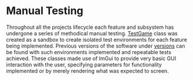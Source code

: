 # Manual Testing
Throughout all the projects lifecycle each feature and subsystem has undergone a series of methodical manual testing. [TestGame](https://cseegit.essex.ac.uk/ce301_2020/ce301_allport_michael_s/-/blob/master/GameEngine/src/App/Tests/TestGame.h) class was created as a sandbox to create isolated test environments for each feature being implemented. Previous versions of the software under [versions](https://github.com/MikeAllport/CE301-Final-Year-Project/tree/main/TechnicalDocumentation/Introduction/Versions) can be found with such environments implemented and repeatable tests achieved. These classes made use of ImGui to provide very basic GUI interaction with the user, specifying parameters for functionality implemented or by merely rendering what was expected to screen.  